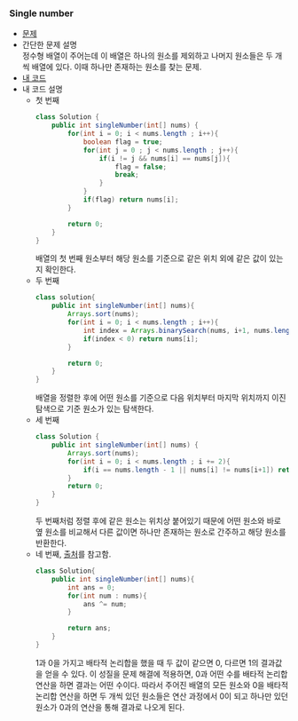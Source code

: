 ### Single number  
* [문제](https://leetcode.com/problems/single-number/)  
* 간단한 문제 설명  
    정수형 배열이 주어는데 이 배열은 하나의 원소를 제외하고 나머지 원소들은 두 개씩 배열에 있다. 이때 하나만 존재하는 원소를 찾는 문제.  
* [내 코드](singlr-number.java)    
* 내 코드 설명  
    * 첫 번째  
        ```java
        class Solution {
            public int singleNumber(int[] nums) {
                for(int i = 0; i < nums.length ; i++){
                    boolean flag = true;
                    for(int j = 0 ; j < nums.length ; j++){
                        if(i != j && nums[i] == nums[j]){
                            flag = false;
                            break;
                        }
                    }
                    if(flag) return nums[i];
                }

                return 0;
            }
        }
        ```  
        배열의 첫 번째 원소부터 해당 원소를 기준으로 같은 위치 외에 같은 값이 있는지 확인한다.  
    * 두 번째  
        ```java
        class solution{
            public int singleNumber(int[] nums){
                Arrays.sort(nums);
                for(int i = 0; i < nums.length ; i++){
                    int index = Arrays.binarySearch(nums, i+1, nums.length, nums[i]);
                    if(index < 0) return nums[i];
                }

                return 0;
            }
        }
        ```  
        배열을 정렬한 후에 어떤 원소를 기준으로 다음 위치부터 마지막 위치까지 이진탐색으로 기준 원소가 있는 탐색한다.  
    * 세 번째
        ```java
        class Solution {
            public int singleNumber(int[] nums) {
                Arrays.sort(nums);
                for(int i = 0; i < nums.length ; i += 2){
                    if(i == nums.length - 1 || nums[i] != nums[i+1]) return nums[i];
                }
                return 0;
            }
        }
        ```
        두 번째처럼 정렬 후에 같은 원소는 위치상 붙어있기 때문에 어떤 원소와 바로 옆 원소를 비교해서 다른 값이면 하나만 존재하는 원소로 간주하고 해당 원소를 반환한다.
    * 네 번째, [출처](https://leetcode.com/problems/single-number/solution/)를 참고함.  
        ```java
        class Solution{
            public int singleNumber(int[] nums){
                int ans = 0;
                for(int num : nums){
                    ans ^= num;
                }

                return ans;
            }
        }
        ```  
        1과 0을 가지고 배타적 논리합을 했을 때 두 값이 같으면 0, 다르면 1의 결과값을 얻을 수 있다. 이 성질을 문제 해결에 적용하면, 0과 어떤 수를 배타적 논리합 연산을 하면 결과는 어떤 수이다. 따라서 주어진 배열의 모든 원소와 0을 배타적 논리합 연산을 하면 두 개씩 있던 원소들은 연산 과정에서 0이 되고 하나만 있던 원소가 0과의 연산을 통해 결과로 나오게 된다.   
